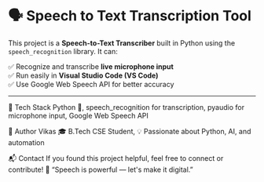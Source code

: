   # 🗣️ Speech to Text Transcription Tool

This project is a **Speech-to-Text Transcriber** built in Python using the `speech_recognition` library. It can:

✅ Recognize and transcribe **live microphone input**  
✅ Run easily in **Visual Studio Code (VS Code)**  
✅ Use Google Web Speech API for better accuracy

---
🧠 Tech Stack
Python 🐍,
speech_recognition for transcription,
pyaudio for microphone input,
Google Web Speech API




🙌 Author
Vikas
🎓 B.Tech CSE Student,
💡 Passionate about Python, AI, and automation






📬 Contact
If you found this project helpful, feel free to connect or contribute!
🧠 “Speech is powerful — let's make it digital.”

